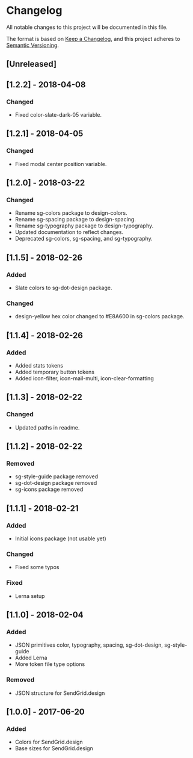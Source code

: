 # Changelog
All notable changes to this project will be documented in this file.

The format is based on [Keep a Changelog](https://keepachangelog.com/en/1.0.0/),
and this project adheres to [Semantic Versioning](https://semver.org/spec/v2.0.0.html).

## [Unreleased]

## [1.2.2] - 2018-04-08
### Changed
- Fixed color-slate-dark-05 variable.

## [1.2.1] - 2018-04-05
### Changed
- Fixed modal center position variable.

## [1.2.0] - 2018-03-22
### Changed
- Rename sg-colors package to design-colors.
- Rename sg-spacing package to design-spacing.
- Rename sg-typography package to design-typography.
- Updated documentation to reflect changes.
- Deprecated sg-colors, sg-spacing, and sg-typography.

## [1.1.5] - 2018-02-26
### Added
- Slate colors to sg-dot-design package.

### Changed
- design-yellow hex color changed to #E8A600 in sg-colors package.

## [1.1.4] - 2018-02-26
### Added
- Added stats tokens
- Added temporary button tokens
- Added icon-filter, icon-mail-multi, icon-clear-formatting

## [1.1.3] - 2018-02-22
### Changed
- Updated paths in readme.

## [1.1.2] - 2018-02-22
### Removed
- sg-style-guide package removed
- sg-dot-design package removed
- sg-icons package removed

## [1.1.1] - 2018-02-21
### Added
- Initial icons package (not usable yet)

### Changed
- Fixed some typos

### Fixed
- Lerna setup

## [1.1.0] - 2018-02-04
### Added
- JSON primitives color, typography, spacing, sg-dot-design, sg-style-guide
- Added Lerna
- More token file type options

### Removed
- JSON structure for SendGrid.design

## [1.0.0] - 2017-06-20
### Added
- Colors for SendGrid.design
- Base sizes for SendGrid.design
